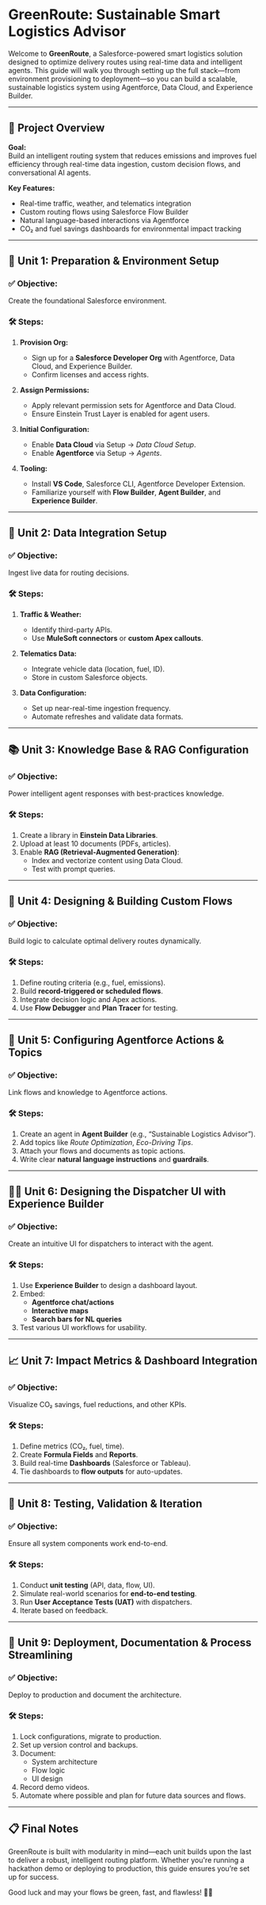 # GreenRoute: Sustainable Smart Logistics Advisor

Welcome to **GreenRoute**, a Salesforce-powered smart logistics solution designed to optimize delivery routes using real-time data and intelligent agents. This guide will walk you through setting up the full stack—from environment provisioning to deployment—so you can build a scalable, sustainable logistics system using Agentforce, Data Cloud, and Experience Builder.

---

## 🧭 Project Overview

**Goal:**  
Build an intelligent routing system that reduces emissions and improves fuel efficiency through real-time data ingestion, custom decision flows, and conversational AI agents.

**Key Features:**
- Real-time traffic, weather, and telematics integration
- Custom routing flows using Salesforce Flow Builder
- Natural language-based interactions via Agentforce
- CO₂ and fuel savings dashboards for environmental impact tracking

---

## 🧱 Unit 1: Preparation & Environment Setup

### ✅ Objective:
Create the foundational Salesforce environment.

### 🛠️ Steps:
1. **Provision Org:**
   - Sign up for a **Salesforce Developer Org** with Agentforce, Data Cloud, and Experience Builder.
   - Confirm licenses and access rights.

2. **Assign Permissions:**
   - Apply relevant permission sets for Agentforce and Data Cloud.
   - Ensure Einstein Trust Layer is enabled for agent users.

3. **Initial Configuration:**
   - Enable **Data Cloud** via Setup → *Data Cloud Setup*.
   - Enable **Agentforce** via Setup → *Agents*.

4. **Tooling:**
   - Install **VS Code**, Salesforce CLI, Agentforce Developer Extension.
   - Familiarize yourself with **Flow Builder**, **Agent Builder**, and **Experience Builder**.

---

## 🔗 Unit 2: Data Integration Setup

### ✅ Objective:
Ingest live data for routing decisions.

### 🛠️ Steps:
1. **Traffic & Weather:**
   - Identify third-party APIs.
   - Use **MuleSoft connectors** or **custom Apex callouts**.

2. **Telematics Data:**
   - Integrate vehicle data (location, fuel, ID).
   - Store in custom Salesforce objects.

3. **Data Configuration:**
   - Set up near-real-time ingestion frequency.
   - Automate refreshes and validate data formats.

---

## 📚 Unit 3: Knowledge Base & RAG Configuration

### ✅ Objective:
Power intelligent agent responses with best-practices knowledge.

### 🛠️ Steps:
1. Create a library in **Einstein Data Libraries**.
2. Upload at least 10 documents (PDFs, articles).
3. Enable **RAG (Retrieval-Augmented Generation)**:
   - Index and vectorize content using Data Cloud.
   - Test with prompt queries.

---

## 🔁 Unit 4: Designing & Building Custom Flows

### ✅ Objective:
Build logic to calculate optimal delivery routes dynamically.

### 🛠️ Steps:
1. Define routing criteria (e.g., fuel, emissions).
2. Build **record-triggered or scheduled flows**.
3. Integrate decision logic and Apex actions.
4. Use **Flow Debugger** and **Plan Tracer** for testing.

---

## 🤖 Unit 5: Configuring Agentforce Actions & Topics

### ✅ Objective:
Link flows and knowledge to Agentforce actions.

### 🛠️ Steps:
1. Create an agent in **Agent Builder** (e.g., “Sustainable Logistics Advisor”).
2. Add topics like *Route Optimization*, *Eco-Driving Tips*.
3. Attach your flows and documents as topic actions.
4. Write clear **natural language instructions** and **guardrails**.

---

## 🧑‍💻 Unit 6: Designing the Dispatcher UI with Experience Builder

### ✅ Objective:
Create an intuitive UI for dispatchers to interact with the agent.

### 🛠️ Steps:
1. Use **Experience Builder** to design a dashboard layout.
2. Embed:
   - **Agentforce chat/actions**
   - **Interactive maps**
   - **Search bars for NL queries**
3. Test various UI workflows for usability.

---

## 📈 Unit 7: Impact Metrics & Dashboard Integration

### ✅ Objective:
Visualize CO₂ savings, fuel reductions, and other KPIs.

### 🛠️ Steps:
1. Define metrics (CO₂, fuel, time).
2. Create **Formula Fields** and **Reports**.
3. Build real-time **Dashboards** (Salesforce or Tableau).
4. Tie dashboards to **flow outputs** for auto-updates.

---

## 🧪 Unit 8: Testing, Validation & Iteration

### ✅ Objective:
Ensure all system components work end-to-end.

### 🛠️ Steps:
1. Conduct **unit testing** (API, data, flow, UI).
2. Simulate real-world scenarios for **end-to-end testing**.
3. Run **User Acceptance Tests (UAT)** with dispatchers.
4. Iterate based on feedback.

---

## 🚀 Unit 9: Deployment, Documentation & Process Streamlining

### ✅ Objective:
Deploy to production and document the architecture.

### 🛠️ Steps:
1. Lock configurations, migrate to production.
2. Set up version control and backups.
3. Document:
   - System architecture
   - Flow logic
   - UI design
4. Record demo videos.
5. Automate where possible and plan for future data sources and flows.

---

## 📋 Final Notes

GreenRoute is built with modularity in mind—each unit builds upon the last to deliver a robust, intelligent routing platform. Whether you're running a hackathon demo or deploying to production, this guide ensures you’re set up for success.

Good luck and may your flows be green, fast, and flawless! 🌱🚚

